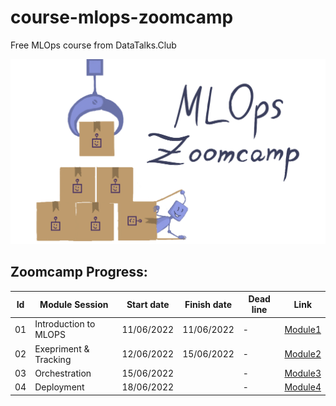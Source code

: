 # course-mlops-zoomcamp
Free MLOps course from DataTalks.Club



![MLOPS](https://github.com/surawut-jirasaktavee/course-mlops-zoomcamp/blob/main/images/banner_mlops-zoomcamp.png)



## Zoomcamp Progress:
| Id | Module Session                                | Start date | Finish date | Dead line    | Link    | 
|----|-----------------------------------------------|------------|-------------|--------------|---------|
|01  | Introduction to MLOPS               | 11/06/2022   | 11/06/2022 | -  | [Module1](https://github.com/surawut-jirasaktavee/course-mlops-zoomcamp/tree/main/01-Intro) | 
|02  | Exepriment & Tracking               | 12/06/2022   | 15/06/2022 | -  | [Module2](https://github.com/surawut-jirasaktavee/course-mlops-zoomcamp/tree/main/02-experiment-tracking) |
|03  | Orchestration                       | 15/06/2022 |             | -  | [Module3](https://github.com/surawut-jirasaktavee/course-mlops-zoomcamp/tree/main/03-orchestration) |
|04  | Deployment                          | 18/06/2022 |              | -  | [Module4](https://github.com/surawut-jirasaktavee/course-mlops-zoomcamp/tree/main/04-deployment)|
